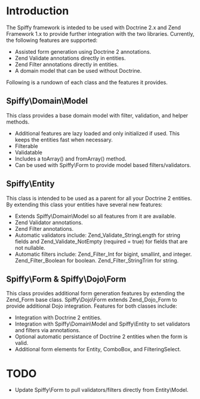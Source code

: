 Introduction
============
The Spiffy framework is inteded to be used with Doctrine 2.x and Zend Framework 1.x to provide further
integration with the two libraries. Currently, the following features are supported:

*	Assisted form generation using Doctrine 2 annotations.
*	Zend Validate annotations directly in entities.
*	Zend Filter annotations directly in entities.
*   A domain model that can be used without Doctrine.

Following is a rundown of each class and the features it provides.

Spiffy\Domain\Model
-------------------
This class provides a base domain model with filter, validation, and helper methods.

* 	Additional features are lazy loaded and only initialized if used. This keeps the entities fast when necessary.
*   Filterable
*   Validatable
*   Includes a toArray() and fromArray() method.
*   Can be used with Spiffy\Form to provide model based filters/validators.

Spiffy\Entity
-------------
This class is intended to be used as a parent for all your Doctrine 2 entities. By extending this class
your entities have several new features:

*   Extends Spiffy\Domain\Model so all features from it are available.
*	Zend Validator annotations.
*	Zend Filter annotations.
*	Automatic validators include: Zend_Validate_StringLength for string fields and Zend_Validate_NotEmpty (required = true) for fields that are not nullable.
*	Automatic filters include: Zend_Filter_Int for bigint, smallint, and integer. Zend_Filter_Boolean for boolean. Zend_Filter_StringTrim for string.

Spiffy\Form & Spiffy\Dojo\Form
------------------------------
This class provides additional form generation features by extending the Zend_Form base class. Spiffy\Dojo\Form
extends Zend_Dojo_Form to provide additional Dojo integration. Features for both classes include:

*	Integration with Doctrine 2 entities.
*	Integration with Spiffy\Domain\Model and Spiffy\Entity to set validators and filters via annotations.
*	Optional automatic persistance of Doctrine 2 entities when the form is valid.
*	Additional form elements for Entity, ComboBox, and FilteringSelect.

TODO
====
*	Update Spiffy\Form to pull validators/filters directly from Entity\Model.